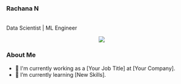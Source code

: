 <p align="center">
  <h3>Rachana N</h3>
  <br>
  Data Scientist | ML Engineer
</p>

<p align="center">
  <a href="https://www.linkedin.com/in/YOUR-LINKEDIN-PROFILE/">
    <img src="https://img.shields.io/badge/LinkedIn-0077B5?style=for-the-badge&logo=linkedin&logoColor=white" />
  </a>
</p>

### About Me

- 🔭 I'm currently working as a [Your Job Title] at [Your Company].
- 🌱 I’m currently learning [New Skills].
